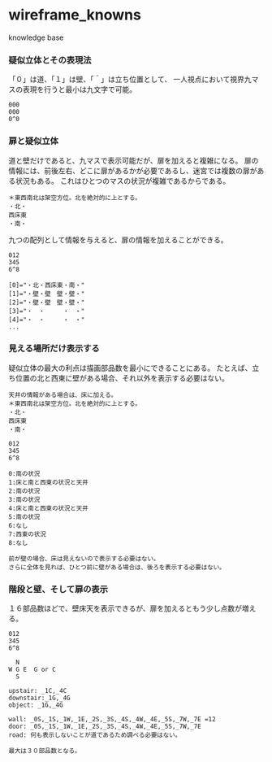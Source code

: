 # wireframe_knowns
knowledge base
### 疑似立体とその表現法
「０」は道、「１」は壁、「＾」は立ち位置として、
一人視点において視界九マスの表現を行うと最小は九文字で可能。
```
000
000
0^0
```

### 扉と疑似立体
道と壁だけであると、九マスで表示可能だが、扉を加えると複雑になる。
扉の情報には、前後左右、どこに扉があるかが必要であるし、迷宮では複数の扉がある状況もある。
これはひとつのマスの状況が複雑であるからである。
```
＊東西南北は架空方位。北を絶対的に上とする。
・北・
西床東
・南・
```
九つの配列として情報を与えると、扉の情報を加えることができる。
```
012
345
6^8

[0]="・北・西床東・南・"
[1]="・壁・壁　壁・壁・"
[2]="・壁・壁　壁・壁・"
[3]="・　・　　　・　・"
[4]="・　・　　　・　・"
...
```

### 見える場所だけ表示する
疑似立体の最大の利点は描画部品数を最小にできることにある。
たとえば、立ち位置の北と西東に壁がある場合、それ以外を表示する必要はない。
```
天井の情報がある場合は、床に加える。
＊東西南北は架空方位。北を絶対的に上とする。
・北・
西床東
・南・

012
345
6^8

0:南の状況
1:床と南と西東の状況と天井
2:南の状況
3:南の状況
4:床と南と西東の状況と天井
5:南の状況
6:なし
7:西東の状況
8:なし

前が壁の場合、床は見えないので表示する必要はない。
さらに全体を見れば、ひとつ前に壁がある場合は、後ろを表示する必要はない。
```

### 階段と壁、そして扉の表示
１６部品数ほどで、壁床天を表示できるが、扉を加えるともう少し点数が増える。
```
012
345
6^8

  N
W G E  G or C
  S
  
upstair: _1C,_4C
downstair:_1G,_4G
object: _1G,_4G

wall: _0S,_1S,_1W,_1E,_2S,_3S,_4S,_4W,_4E,_5S,_7W,_7E =12
door: _0S,_1S,_1W,_1E,_2S,_3S,_4S,_4W,_4E,_5S,_7W,_7E
road: 何も表示しないことが道であるため調べる必要はない。

最大は３０部品数となる。
```



